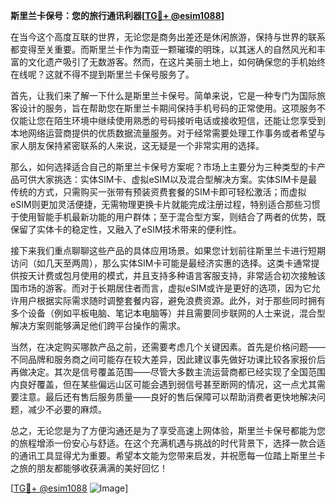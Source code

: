 **斯里兰卡保号：您的旅行通讯利器[[TG💪+ @esim1088](https://t.me/s/esim1088)]**

在当今这个高度互联的世界，无论您是商务出差还是休闲旅游，保持与世界的联系都变得至关重要。而斯里兰卡作为南亚一颗璀璨的明珠，以其迷人的自然风光和丰富的文化遗产吸引了无数游客。然而，在这片美丽土地上，如何确保您的手机始终在线呢？这就不得不提到斯里兰卡保号服务了。

首先，让我们来了解一下什么是斯里兰卡保号。简单来说，它是一种专门为国际旅客设计的服务，旨在帮助您在斯里兰卡期间保持手机号码的正常使用。这项服务不仅能让您在陌生环境中继续使用熟悉的号码接听电话或接收短信，还能让您享受到本地网络运营商提供的优质数据流量服务。对于经常需要处理工作事务或者希望与家人朋友保持紧密联系的人来说，这无疑是一个非常实用的选择。

那么，如何选择适合自己的斯里兰卡保号方案呢？市场上主要分为三种类型的卡产品可供大家挑选：实体SIM卡、虚拟eSIM以及混合型解决方案。实体SIM卡是最传统的方式，只需购买一张带有预装资费套餐的SIM卡即可轻松激活；而虚拟eSIM则更加灵活便捷，无需物理更换卡片就能完成注册过程，特别适合那些习惯于使用智能手机最新功能的用户群体；至于混合型方案，则结合了两者的优势，既保留了实体卡的稳定性，又融入了eSIM技术带来的便利性。

接下来我们重点聊聊这些产品的具体应用场景。如果您计划前往斯里兰卡进行短期访问（如几天至两周），那么实体SIM卡可能是最经济实惠的选择。这类卡通常提供按天计费或包月使用的模式，并且支持多种语言客服支持，非常适合初次接触该国市场的游客。而对于长期居住者而言，虚拟eSIM或许是更好的选项，因为它允许用户根据实际需求随时调整套餐内容，避免浪费资源。此外，对于那些同时拥有多个设备（例如平板电脑、笔记本电脑等）并且需要同步联网的人士来说，混合型解决方案则能够满足他们跨平台操作的需求。

当然，在决定购买哪款产品之前，还需要考虑几个关键因素。首先是价格问题——不同品牌和服务商之间可能存在较大差异，因此建议事先做好功课比较各家报价后再做决定。其次是信号覆盖范围——尽管大多数主流运营商都已经实现了全国范围内良好覆盖，但在某些偏远山区可能会遇到弱信号甚至断网的情况，这一点尤其需要注意。最后还有售后服务质量——良好的售后保障可以帮助消费者更快地解决问题，减少不必要的麻烦。

总之，无论您是为了方便沟通还是为了享受高速上网体验，斯里兰卡保号都能为您的旅程增添一份安心与舒适。在这个充满机遇与挑战的时代背景下，选择一款合适的通讯工具显得尤为重要。希望本文能为您带来启发，并祝愿每一位踏上斯里兰卡之旅的朋友都能够收获满满的美好回忆！

[[TG💪+ @esim1088](https://t.me/s/esim1088) ![Image](https://i.postimg.cc/4NQfJmqS/Snipaste-2025-05-13-00-14-12.png)]